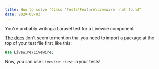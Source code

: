 ```yaml
---
title: How to solve "Class 'Tests\Feature\Livewire' not found"
date: 2020-08-03
---
```

You're probably writing a Laravel test for a Livewire component.

[The docs](https://laravel-livewire.com/docs/testing) don't seem to mention that you need to import a package at the top of your test file first, like this:

```php
use Livewire\Livewire;
```

Now, you can use `Livewire::test` in your tests!
